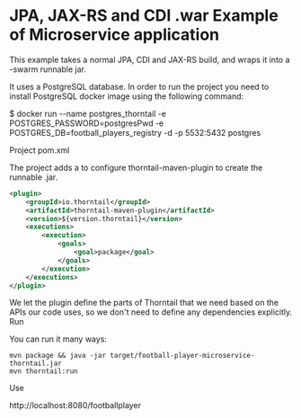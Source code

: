 # JPA, JAX-RS and CDI .war Example of Microservice application

This example takes a normal JPA, CDI and JAX-RS build, and wraps it into a -swarm runnable jar.

It uses a PostgreSQL database. In order to run the project you need to install PostgreSQL docker image using the following command:

$ docker run --name postgres_thorntail  -e POSTGRES_PASSWORD=postgresPwd -e POSTGRES_DB=football_players_registry -d -p 5532:5432 postgres


Project pom.xml


The project adds a <plugin> to configure thorntail-maven-plugin to create the runnable .jar.

```xml
<plugin>
	<groupId>io.thorntail</groupId>
    <artifactId>thorntail-maven-plugin</artifactId>
    <version>${version.thorntail}</version>
    <executions>
    	<execution>
        	<goals>
            	<goal>package</goal>
            </goals>
        </execution>
    </executions>
</plugin>
```

We let the plugin define the parts of Thorntail that we need based on the APIs our code uses, so we don't need to define any dependencies explicitly.
Run

You can run it many ways:

    mvn package && java -jar target/football-player-microservice-thorntail.jar
    mvn thorntail:run

Use

http://localhost:8080/footballplayer
